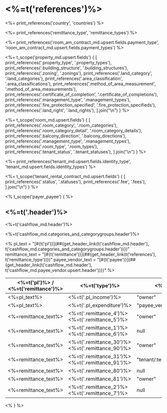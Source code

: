 # <%=t('references')%>

<%= print_references('country', 'countries') %>

<%= print_references('remittance_type', 'remittance_types') %>

<%= print_references('room_am_contract_md.upsert.fields.payment_type', 'room_am_contract_md.upsert.fields.payment_types') %>

<%=
  t_scope('property_md.upsert.fields') {
    [
      print_references('.property_type', '.property_types'),
      print_references('.building_structure', '.building_structures'),
      print_references('.zoning', '.zonings'),
      print_references('.land_category', '.land_categories'),
      print_references('.area_classification', '.area_classifications'),
      print_references('.method_of_area_measurement', '.method_of_area_measurements'),
      print_references('.certificate_of_completion', '.certificate_of_completions'),
      print_references('.management_type', '.management_types'),
      print_references('.fire_protection_specified', '.fire_protection_specifieds'),
      print_references('.land_right', '.land_rights'),
    ].join("\n")
  }
%>

<%=
  t_scope('room_md.upsert.fields') {
    [
      print_references('.room_category', '.room_categories'),
      print_references('.room_category_detail', '.room_category_details'),
      print_references('.balcony_direction', '.balcony_directions'),
      print_references('.management_type', '.management_types'),
      print_references('.room_type', '.room_types'),
      print_references('.tenant_status', '.tenant_statuses'),
    ].join("\n")
  }
%>

<%= print_references('tenant_md.upsert.fields.identity_type', 'tenant_md.upsert.fields.identity_types') %>

<%=
  t_scope('tenant_rental_contract_md.upsert.fields') {
    [
      print_references('.status', '.statuses'),
      print_references('.fee', '.fees'),
    ].join("\n")
  }
%>

<% t_scope('payer_payee') { %>

## <%=t('.header')%>

<%=t('cashflow_md.header')%>

<%=t('cashflow_md.categories_and_categorygroups.header')%>

<%
  pl_text = "[#{t('pl')}](##{get_header_link(t('cashflow_md.header'), t('cashflow_md.categories_and_categorygroups.header'))})"
  remittance_text = "[#{t('remittance')}](##{get_header_link(t('references'), t('remittance_type'))})"
  payee_vendor_text = "[#{t('payee')}](##{get_header_link(t('cashflow_md.header'), t('cashflow_md.payee_vendor.upsert.header'))})"
%>

| <%=t('pl')%> / <%=t('remittance')%> | <%=t('type')%> | <%=t('payee')%> | <%=t('payer')%> | <%=t('remarks')%> |
|-------------------------------------|----------------|-----------------|-----------------|-------------------|
| <%=pl_text%> | <%=t('.pl_income')%> | "owner" | "tenant/:tenant_id" | |
| <%=pl_text%> | <%=t('.pl_expenditure')%> | "payee_vendor/:payee_vendor_id" | "owner" | <%=payee_vendor_text%> |
| <%=remittance_text%> | <%=t('.remittance_4')%><br><%=t('.remittance_5')%> | "owner" | null | |
| <%=remittance_text%> | <%=t('.remittance_1')%><br><%=t('.remittance_6')%> | null | "owner" | |
| <%=remittance_text%> | <%=t('.remittance_30')%><br><%=t('.remittance_90')%> | "owner" | "tenant/:tenant_id" | |
| <%=remittance_text%> | <%=t('.remittance_31')%><br><%=t('.remittance_91')%> | "tenant/:tenant_id" | "owner" | |
| <%=remittance_text%> | <%=t('.remittance_80')%> | null | "tenant/:tenant_id" | |
| <%=remittance_text%> | <%=t('.remittance_81')%> | "owner" | null | |
| <%=remittance_text%> | <%=t('.remittance_2')%><br><%=t('.remittance_7')%> | null | null | |

<% } %>
